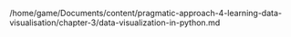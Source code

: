 /home/game/Documents/content/pragmatic-approach-4-learning-data-visualisation/chapter-3/data-visualization-in-python.md